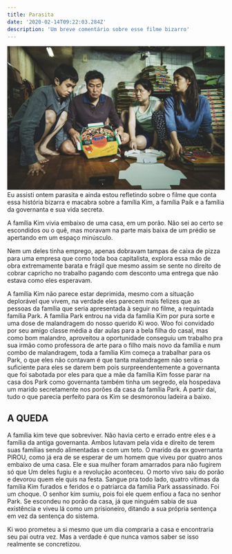 ```yaml
---
title: Parasita
date: '2020-02-14T09:22:03.284Z'
description: 'Um breve comentário sobre esse filme bizarro'
---
```


![A familia Kim em um de seus momentos iconicos dobrando caixas de pizza](./familia_kim.jpg)
Eu assisti ontem parasita e ainda estou refletindo sobre o filme que conta essa história bizarra e macabra sobre a família Kim, a família Paik e a família da governanta e sua vida secreta.

A família Kim vivia embaixo de uma casa, em um porão. Não sei ao certo se escondidos ou o quê, mas moravam na parte mais baixa de um prédio se apertando em um espaço minúsculo.

Nem um deles tinha emprego, apenas dobravam tampas de caixa de pizza para uma empresa que como toda boa capitalista, explora essa mão de obra extremamente barata e frágil que mesmo assim se sente no direito de cobrar capricho no trabalho pagando com desconto uma entrega que não estava como eles esperavam.

A família Kim não parece estar deprimida, mesmo com a situação deplorável que vivem, na verdade eles parecem mais felizes que as pessoas da família que seria apresentada à seguir no filme, a requintada família Park.
A família Park entrou na vida da família Kim por pura sorte e uma dose de malandragem do nosso querido Ki woo. Woo foi convidado por seu amigo classe média a dar aulas para a bela filha do casal, mas como bom malandro, aproveitou a oportunidade conseguiu um trabalho pra sua irmão como professora de arte para o filho mais novo da família e num combo de malandragem, toda a família Kim começa a trabalhar para os Park, o que eles não contavam é que tanta malandragem não seria o suficiente para eles se darem bem pois surpreendentemente a governanta que foi sabotada por eles para que a mãe da família Kim fosse parar na casa dos Park como governanta também tinha um segredo, ela hospedava um marido secretamente nos porões da casa da família Park. A partir dai, tudo o que parecia perfeito para os Kim se desmoronou ladeira a baixo.

## A QUEDA

A família kim teve que sobreviver. Não havia certo e errado entre eles e a família da antiga governanta. Ambos lutavam pela vida e direito de terem suas famílias sendo alimentadas e com um teto. O marido da ex governanta PIROU, como já era de se esperar de um homem que viveu por quatro anos embaixo de uma casa. Ele e sua mulher foram amarrados para não fugirem só que Um deles fugiu e a revolução aconteceu. O morto vivo saiu do porão e devorou quem ele quis na festa. Sangue pra todo lado, quatro vítimas da família Kim furados e feridos e o patriarca da família Park assassinado. Foi um choque. O senhor kim sumiu, pois foi ele quem enfiou a faca no senhor Park. Se escondeu no porão da casa, já que ninguém sabia de sua existência e viveu lá como um prisioneiro, ditando a sua própria sentença em vez da sentença do sistema.

Ki woo prometeu a si mesmo que um dia compraria a casa e encontraria seu pai outra vez. Mas a verdade é que nunca vamos saber se isso realmente se concretizou.
